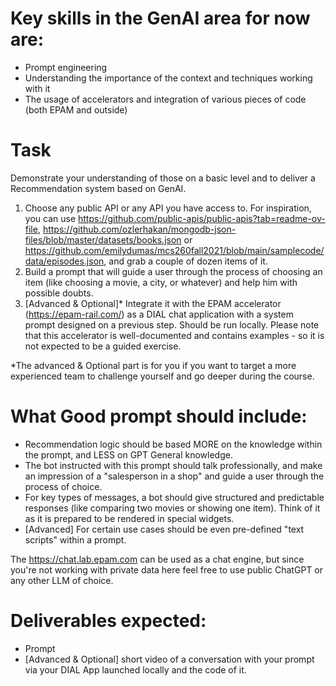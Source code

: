 # Key skills in the GenAI area for now are:
- Prompt engineering
- Understanding the importance of the context and techniques working with it
- The usage of accelerators and integration of various pieces of code (both EPAM and outside)

# Task
Demonstrate your understanding of those on a basic level and to deliver a Recommendation system based on GenAI.

1. Choose any public API or any API you have access to. For inspiration, you can use https://github.com/public-apis/public-apis?tab=readme-ov-file, https://github.com/ozlerhakan/mongodb-json-files/blob/master/datasets/books.json or https://github.com/emilydumas/mcs260fall2021/blob/main/samplecode/data/episodes.json, and grab a couple of dozen items of it.
2. Build a prompt that will guide a user through the process of choosing an item (like choosing a movie, a city, or whatever) and help him with possible doubts.
3. [Advanced & Optional]* Integrate it with the EPAM accelerator (https://epam-rail.com/) as a DIAL chat application with a system prompt designed on a previous step. Should be run locally. Please note that this accelerator is well-documented and contains examples - so it is not expected to be a guided exercise.

*The advanced & Optional part is for you if you want to target a more experienced team to challenge yourself and go deeper during the course.

# What Good prompt should include:
- Recommendation logic should be based MORE on the knowledge within the prompt, and LESS on GPT General knowledge.
- The bot instructed with this prompt should talk professionally, and make an impression of a "salesperson in a shop" 
  and guide a user through the process of choice.
- For key types of messages, a bot should give structured and predictable responses (like comparing two movies or 
  showing one item). Think of it as it is prepared to be rendered in special widgets.
- [Advanced] For certain use cases should be even pre-defined "text scripts" within a prompt.

The https://chat.lab.epam.com can be used as a chat engine, but since you're not working with private data here feel free to use public ChatGPT or any other LLM of choice.

# Deliverables expected:
- Prompt
- [Advanced & Optional] short video of a conversation with your prompt via your DIAL App launched locally and the 
  code of it.